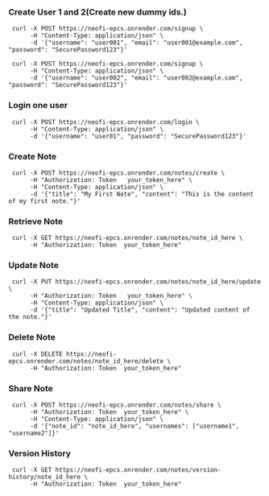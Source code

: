 ### Create User 1 and 2(Create new dummy ids.)


     curl -X POST https://neofi-epcs.onrender.com/signup \
          -H "Content-Type: application/json" \
          -d '{"username": "user001", "email": "user001@example.com", "password": "SecurePassword123"}'

     curl -X POST https://neofi-epcs.onrender.com/signup \
          -H "Content-Type: application/json" \
          -d '{"username": "user002", "email": "user002@example.com", "password": "SecurePassword123"}'

### Login one user

     curl -X POST https://neofi-epcs.onrender.com/login \
          -H "Content-Type: application/json" \
          -d '{"username": "user01", "password": "SecurePassword123"}'


### Create Note

     curl -X POST https://neofi-epcs.onrender.com/notes/create \
          -H "Authorization: Token   your_token_here" \
          -H "Content-Type: application/json" \
          -d '{"title": "My First Note", "content": "This is the content of my first note."}'


### Retrieve Note
     curl -X GET https://neofi-epcs.onrender.com/notes/note_id_here \
          -H "Authorization: Token  your_token_here"

### Update Note

     curl -X PUT https://neofi-epcs.onrender.com/notes/note_id_here/update \
          -H "Authorization: Token   your_token_here" \
          -H "Content-Type: application/json" \
          -d '{"title": "Updated Title", "content": "Updated content of the note."}'

### Delete Note

     curl -X DELETE https://neofi-epcs.onrender.com/notes/note_id_here/delete \
          -H "Authorization: Token  your_token_here"


### Share Note

     curl -X POST https://neofi-epcs.onrender.com/notes/share \
          -H "Authorization: Token  your_token_here" \
          -H "Content-Type: application/json" \
          -d '{"note_id": "note_id_here", "usernames": ["username1", "username2"]}'

### Version History
     curl -X GET https://neofi-epcs.onrender.com/notes/version-history/note_id_here \
          -H "Authorization: Token  your_token_here"
